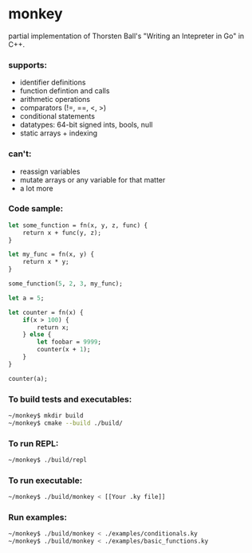 # monkey

partial implementation of Thorsten Ball's "Writing an Intepreter in Go" in C++.

### supports:
- identifier definitions
- function defintion and calls
- arithmetic operations
- comparators (!=, ==, <, >)
- conditional statements
- datatypes: 64-bit signed ints, bools, null
- static arrays + indexing

### can't:
- reassign variables
- mutate arrays or any variable for that matter
- a lot more

### Code sample:
```ml
let some_function = fn(x, y, z, func) {
    return x + func(y, z);
}

let my_func = fn(x, y) {
    return x * y;
}

some_function(5, 2, 3, my_func);

```
``` ml
let a = 5;

let counter = fn(x) {
    if(x > 100) {
        return x;
    } else {
        let foobar = 9999;
        counter(x + 1);
    }
}

counter(a);

```

### To build tests and executables: 
```sh
~/monkey$ mkdir build
~/monkey$ cmake --build ./build/ 
```

### To run REPL: 
```sh
~/monkey$ ./build/repl

```

### To run executable: 
```sh
~/monkey$ ./build/monkey < [[Your .ky file]]

```

### Run examples: 
```sh
~/monkey$ ./build/monkey < ./examples/conditionals.ky
~/monkey$ ./build/monkey < ./examples/basic_functions.ky

```



